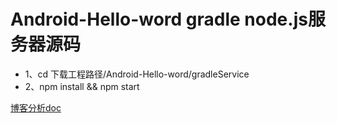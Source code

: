 # Android-Hello-word gradle node.js服务器源码
- 1、cd 下载工程路径/Android-Hello-word/gradleService
- 2、npm install && npm start

[博客分析doc](http://www.jianshu.com/p/ec4d1201a763)
